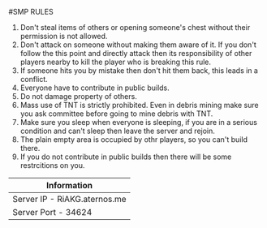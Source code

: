 #SMP RULES

1. Don't steal items of others or opening someone's chest without their permission is not allowed.
2. Don't attack on someone without making them aware of it. If you don't follow the this point and directly attack then its responsibility of other players nearby to kill the player who is breaking this rule.
3. If someone hits you by mistake then don't hit them back, this leads in a conflict.
4. Everyone have to contribute in public builds.
5. Do not damage property of others.
6. Mass use of TNT is strictly prohibited. Even in debris mining make sure you ask committee before going to mine debris with TNT.
7. Make sure you sleep when everyone is sleeping, if you are in a serious condition and can't sleep then leave the server and rejoin.
8. The plain empty area is occupied by othr players, so you can't build there.
9. If you do not contribute in public builds then there will be some restrcitions on you.

|**Information**|
|--------------------|
|Server IP - RiAKG.aternos.me|
|Server Port - 34624|
